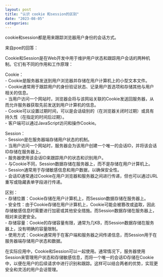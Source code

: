 ```yaml
---
layout: post
title: "认识 cookie 和session的区别"
date: "2023-08-05"
categories: 
---
```

<p>cookie和session都是用来跟踪浏览器用户身份的会话方式。</p>
<p>来自poe的回答：</p>
<p>Cookie和Session是在Web开发中用于维护用户状态和跟踪用户会话的两种机制。它们有不同的作用和工作原理：</p>
<p>Cookie：<br />
- Cookie是服务器发送到用户浏览器并存储在用户计算机上的小型文本文件。<br />
- Cookie通常用于跟踪用户的身份验证状态、记录用户首选项和存储其他与用户相关的信息。<br />
- 当用户访问一个网站时，浏览器会将与该网站关联的Cookie发送回服务器，从而允许服务器获取先前发送到用户计算机的信息。<br />
- Cookie可以设置过期时间，可以是会话级别的（在浏览器关闭时过期）或具有持久性（在指定的时间后过期）。<br />
- 客户端可以通过JavaScript访问和操作Cookie。</p>
<p>Session：<br />
- Session是在服务器端存储用户状态的机制。<br />
- 当用户访问一个网站时，服务器会为该用户创建一个唯一的会话ID，并将该会话ID存储在服务器上。<br />
- 服务器使用该会话ID来跟踪用户的状态和识别用户。<br />
- 与Cookie不同，Session数据存储在服务器上，而不是存储在用户计算机上。<br />
- Session通常用于存储敏感信息和用户数据，以确保安全性。<br />
- 会话ID通常通过Cookie在用户浏览器和服务器之间进行传递，但也可以通过URL重写或隐藏表单字段进行传递。</p>
<p>区别：<br />
- 存储位置：Cookie存储在用户计算机上，而Session数据存储在服务器上。<br />
- 安全性：由于Cookie存储在用户计算机上，Cookie可能会被篡改或盗取，因此存储敏感信息时需要进行加密或其他安全措施。而Session数据存储在服务器上，相对来说更安全。<br />
- 存储容量：Cookie的存储容量有限，通常为几KB，而Session数据存储在服务器上，没有明确的容量限制。<br />
- 使用方式：Cookie通常用于在客户端和服务器之间传递信息，而Session用于在服务器端存储用户状态和数据。</p>
<p>在实际应用中，Cookie和Session可以一起使用。通常情况下，服务器使用Session来管理用户状态和存储敏感信息，而将一个唯一的会话ID存储在Cookie中，以便在用户的后续请求中进行识别和跟踪。这样可以结合两者的优势，实现更安全和灵活的用户会话管理。</p>
